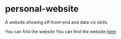 # personal-website
A website showing off front-end and data viz skills.

You can find the website You can find the website <a href="https://tristan6.github.io/personal-website/" target="_blank">here</a>